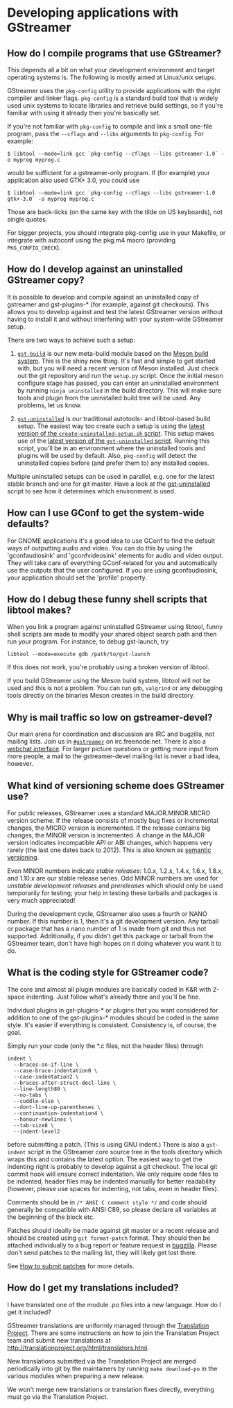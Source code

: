 # Developing applications with GStreamer

## How do I compile programs that use GStreamer?

<!-- FIXME: update for windows, macOS, and meson build, get rid of libtool things -->

This depends all a bit on what your development environment and target
operating systems is. The following is mostly aimed at Linux/unix setups.

GStreamer uses the `pkg-config` utility to provide applications with the right
compiler and linker flags. `pkg-config` is a standard build tool that is widely
used unix systems to locate libraries and retrieve build settings, so if you're
familiar with using it already then you're basically set.

If you're not familiar with `pkg-config` to compile and link a small
one-file program, pass the `--cflags` and `--libs` arguments to `pkg-config`.
For example:

```
$ libtool --mode=link gcc `pkg-config --cflags --libs gstreamer-1.0` -o myprog myprog.c
```
would be sufficient for a gstreamer-only program. If (for example) your
application also used GTK+ 3.0, you could use

```
$ libtool --mode=link gcc `pkg-config --cflags --libs gstreamer-1.0 gtk+-3.0` -o myprog myprog.c
```

Those are back-ticks (on the same key with the tilde on US keyboards),
not single quotes.

For bigger projects, you should integrate pkg-config use in your
Makefile, or integrate with autoconf using the pkg.m4 macro (providing
`PKG_CONFIG_CHECK`).

## How do I develop against an uninstalled GStreamer copy?

It is possible to develop and compile against an uninstalled copy
of gstreamer and gst-plugins-\* (for example, against git checkouts).
This allows you to develop against and test the latest GStreamer version
without having to install it and without interfering with your
system-wide GStreamer setup.

There are two ways to achieve such a setup:

1. [`gst-build`][gst-build] is our new meta-build module based on the
   [Meson build system][meson]. This is the shiny new thing. It's fast and
   simple to get started with, but you will need a recent version of Meson
   installed. Just check out the git repository and run the `setup.py` script.
   Once the initial meson configure stage has passed, you can enter an
   uninstalled environment by running `ninja uninstalled` in the build
   directory. This will make sure tools and plugin from the uninstalled build
   tree will be used. Any problems, let us know.

2. [`gst-uninstalled`][gst-uninstalled] is our traditional autotools-
   and libtool-based build setup. The easiest way too create such a setup
   is using the [latest version of the `create-uninstalled-setup.sh`
   script][create-uninstalled]. This setup makes use of the [latest version of
   the `gst-uninstalled` script][gst-uninstalled]. Running this script, you'll
   be in an environment where the uninstalled tools and plugins will be used by
   default. Also, `pkg-config` will detect the uninstalled copies before (and
   prefer them to) any installed copies.

Multiple uninstalled setups can be used in parallel, e.g. one for the
latest stable branch and one for git master. Have a look at the
[gst-uninstalled][gst-uninstalled] script to see how it determines which
environment is used.

[gst-build]: https://cgit.freedesktop.org/gstreamer/gst-build/
[meson]: http://mesonbuild.com
[gst-uninstalled]: http://cgit.freedesktop.org/gstreamer/gstreamer/tree/scripts/gst-uninstalled
[create-uninstalled]: http://cgit.freedesktop.org/gstreamer/gstreamer/tree/scripts/create-uninstalled-setup.sh

## How can I use GConf to get the system-wide defaults?

For GNOME applications it's a good idea to use GConf to find the
default ways of outputting audio and video. You can do this by using the
'gconfaudiosink' and 'gconfvideosink' elements for audio and video
output. They will take care of everything GConf-related for you and
automatically use the outputs that the user configured. If you are using
gconfaudiosink, your application should set the 'profile' property.

## How do I debug these funny shell scripts that libtool makes?

When you link a program against uninstalled GStreamer using
libtool, funny shell scripts are made to modify your shared object
search path and then run your program. For instance, to debug
gst-launch, try

```
libtool --mode=execute gdb /path/to/gst-launch
```

If this does not work, you're probably using a broken version of
libtool.

If you build GStreamer using the Meson build system, libtool will not
be used and this is not a problem. You can run `gdb`, `valgrind` or any
debugging tools directly on the binaries Meson creates in the build
directory.

## Why is mail traffic so low on gstreamer-devel?

Our main arena for coordination and discussion are IRC and bugzilla, not
mailing lists. Join us in [`#gstreamer`][irc-gstreamer] on irc.freenode.net.
There is also a [webchat interface][webchat-gstreamer]. For larger picture
questions or getting more input from more people, a mail to the gstreamer-devel
mailing list is never a bad idea, however.

[irc-gstreamer]: irc://irc.freenode.net/#gstreamer
[webchat-gstreamer]: https://webchat.freenode.net

## What kind of versioning scheme does GStreamer use?

For public releases, GStreamer uses a standard MAJOR.MINOR.MICRO
version scheme. If the release consists of mostly bug fixes or
incremental changes, the MICRO version is incremented. If the release
contains big changes, the MINOR version is incremented. A change in the
MAJOR version indicates incompatible API or ABI changes, which happens
very rarely (the last one dates back to 2012). This is also known as
[semantic versioning](http://semver.org).

Even MINOR numbers indicate *stable releases*: 1.0.x, 1.2.x, 1.4.x, 1.6.x,
1.8.x, and 1.10.x are our stable release series. Odd MINOR numbers are used
for *unstable development releases* and *prereleases* which should only be
used temporarily for testing; your help in testing these tarballs and packages
is very much appreciated!

During the development cycle, GStreamer also uses a fourth or NANO
number. If this number is 1, then it's a git development version. Any
tarball or package that has a nano number of 1 is made from git and thus
not supported. Additionally, if you didn't get this package or tarball
from the GStreamer team, don't have high hopes on it doing whatever you
want it to do.

## What is the coding style for GStreamer code?

The core and almost all plugin modules are basically coded in
K\&R with 2-space indenting. Just follow what's already there and you'll
be fine.

Individual plugins in gst-plugins-\* or plugins that you want considered
for addition to one of the gst-plugins-\* modules should be coded in the
same style. It's easier if everything is consistent. Consistency is, of
course, the goal.

Simply run your code (only the \*.c files, not the header files) through

```
indent \
  --braces-on-if-line \
  --case-brace-indentation0 \
  --case-indentation2 \
  --braces-after-struct-decl-line \
  --line-length80 \
  --no-tabs \
  --cuddle-else \
  --dont-line-up-parentheses \
  --continuation-indentation4 \
  --honour-newlines \
  --tab-size8 \
  --indent-level2
```

before submitting a patch. (This is using GNU indent.) There is also a
`gst-indent` script in the GStreamer core source tree in the tools
directory which wraps this and contains the latest option. The easiest
way to get the indenting right is probably to develop against a git
checkout. The local git commit hook will ensure correct indentation. We
only require code files to be indented, header files may be indented
manually for better readability (however, please use spaces for
indenting, not tabs, even in header files).

Comments should be in `/* ANSI C comment style */` and code should generally
be compatible with ANSI C89, so please declare all variables at the beginning
of the block etc.

Patches should ideally be made against git master or a recent release and
should be created using `git format-patch` format. They should then be
attached individually to a bug report or feature request in
[bugzilla](http://bugzilla.gnome.org). Please don't send patches to the
mailing list, they will likely get lost there.

See [How to submit patches][submit-patches] for more details.

[submit-patches]: contribute/index.md#how-to-submit-patches

## How do I get my translations included?

I have translated one of the module .po files into a new language. How do I get it included?

GStreamer translations are uniformly managed through the
[Translation Project](http://translationproject.org). There are some
instructions on how to join the Translation Project team and submit new
translations at http://translationproject.org/html/translators.html.

New translations submitted via the Translation Project are merged
periodically into git by the maintainers by running `make download-po`
in the various modules when preparing a new release.

We won't merge new translations or translation fixes directly, everything
must go via the Translation Project.
